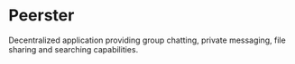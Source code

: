 # Peerster
Decentralized application providing group chatting, private messaging, file sharing and searching capabilities. 


